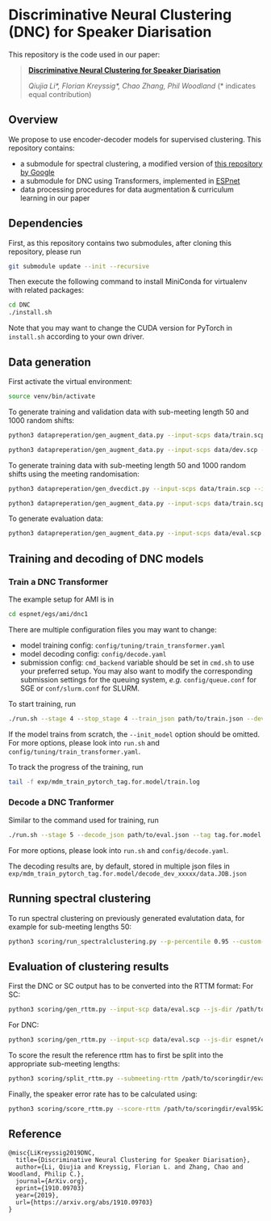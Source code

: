 # Discriminative Neural Clustering (DNC) for Speaker Diarisation

This repository is the code used in our paper:

>**[Discriminative Neural Clustering for Speaker Diarisation](https://arxiv.org/abs/1910.09703)**
>
>*Qiujia Li\*, Florian Kreyssig\*, Chao Zhang, Phil Woodland* (\* indicates equal contribution)

## Overview
We propose to use encoder-decoder models for supervised clustering. This repository contains:
* a submodule for spectral clustering, a modified version of [this repository by Google](https://github.com/wq2012/SpectralCluster)
* a submodule for DNC using Transformers, implemented in [ESPnet](https://github.com/espnet/espnet)
* data processing procedures for data augmentation & curriculum learning in our paper

## Dependencies
First, as this repository contains two submodules, after cloning this repository, please run
```bash
git submodule update --init --recursive
```
Then execute the following command to install MiniConda for virtualenv with related packages:
```bash
cd DNC
./install.sh
```
Note that you may want to change the CUDA version for PyTorch in `install.sh` according to your own driver.

## Data generation

First activate the virtual environment:
```bash
source venv/bin/activate
```

To generate training and validation data with sub-meeting length 50 and 1000 random shifts:
```bash
python3 datapreperation/gen_augment_data.py --input-scps data/train.scp --input-mlfs data/train.mlf --filtEncomp --maxlen 50 --augment 1000 --varnormalise /path/to/datadir/m50.real.augment

python3 datapreperation/gen_augment_data.py --input-scps data/dev.scp --input-mlfs data/dev.mlf --filtEncomp --maxlen 50 --augment 1000 --varnormalise /path/to/datadir/m50.real.augment
```

To generate training data with sub-meeting length 50 and 1000 random shifts using the meeting randomisation:
```bash
python3 datapreperation/gen_dvecdict.py --input-scps data/train.scp --input-mlfs data/train.mlf --filtEncomp --segLenConstraint 100 --meetingLevelDict /path/to/datadir/dvecdict.meeting.split100

python3 datapreperation/gen_augment_data.py --input-scps data/train.scp --input-mlfs data/train.mlf --filtEncomp --maxlen 50 --augment 100 --varnormalise --randomspeaker  --dvectordict /path/to/datadir/dvecdict.meeting.split100/train.npz /path/to/datadir/m50.meeting.augment/
```

To generate evaluation data:
```bash
python3 datapreperation/gen_augment_data.py --input-scps data/eval.scp --input-mlfs data/eval.mlf --filtEncomp --maxlen 50 --varnormalise /path/to/datadir/m50.real
```

## Training and decoding of DNC models
### Train a DNC Transformer
The example setup for AMI is in
```bash
cd espnet/egs/ami/dnc1
```
There are multiple configuration files you may want to change:
* model training config: `config/tuning/train_transformer.yaml`
* model decoding config: `config/decode.yaml`
* submission config: `cmd_backend` variable should be set in `cmd.sh` to use your preferred setup. You may also want to modify the corresponding submission settings for the queuing system, *e.g.* `config/queue.conf` for SGE or `conf/slurm.conf` for SLURM.

To start training, run
```bash
./run.sh --stage 4 --stop_stage 4 --train_json path/to/train.json --dev_json path/to/dev.json --tag tag.for.model --init_model path/to/model/for/initialisation
```
If the model trains from scratch, the `--init_model` option should be omitted. For more options, please look into `run.sh` and `config/tuning/train_transformer.yaml`.

To track the progress of the training, run
```bash
tail -f exp/mdm_train_pytorch_tag.for.model/train.log
```

### Decode a DNC Tranformer
Similar to the command used for training, run
```bash
./run.sh --stage 5 --decode_json path/to/eval.json --tag tag.for.model
```
For more options, please look into `run.sh` and `config/decode.yaml`.

The decoding results are, by default, stored in multiple json files in `exp/mdm_train_pytorch_tag.for.model/decode_dev_xxxxx/data.JOB.json`

## Running spectral clustering

To run spectral clustering on previously generated evalutation data, for example for sub-meeting lengths 50:
```bash
python3 scoring/run_spectralclustering.py --p-percentile 0.95 --custom-dist cosine --json-out /path/to/scoringdir/eval95k24.1.json  /path/to/datadir/m50.real/eval.json
```
## Evaluation of clustering results

First the DNC or SC output has to be converted into the RTTM format:
For SC:
```bash
python3 scoring/gen_rttm.py --input-scp data/eval.scp --js-dir /path/to/scoringdir --js-num 1 --js-name eval95k24 --rttm-name eval95k24
```

For DNC:
```bash
python3 scoring/gen_rttm.py --input-scp data/eval.scp --js-dir espnet/egs/ami/dnc1/exp/mdm_train_pytorch_tag.for.model/decode_dev_xxxxx/ --js-num 16 --js-name data --rttm-name evaldnc
```

To score the result the reference rttm has to first be split into the appropriate sub-meeting lengths:
```bash
python3 scoring/split_rttm.py --submeeting-rttm /path/to/scoringdir/eval95k24.rttm --input-rttm scoring/refoutputeval.rttm --output-rttm /path/to/scoringdir/reference.rttm
```

Finally, the speaker error rate has to be calculated using:
```bash
python3 scoring/score_rttm.py --score-rttm /path/to/scoringdir/eval95k24.rttm --ref-rttm /path/to/scoringdir/reference.rttm --output-scoredir /path/to/scoringdir/eval95k24
```

## Reference
```plaintext
@misc{LiKreyssig2019DNC,
  title={Discriminative Neural Clustering for Speaker Diarisation},
  author={Li, Qiujia and Kreyssig, Florian L. and Zhang, Chao and Woodland, Philip C.},
  journal={ArXiv.org},
  eprint={1910.09703}
  year={2019},
  url={https://arxiv.org/abs/1910.09703}
}
```
